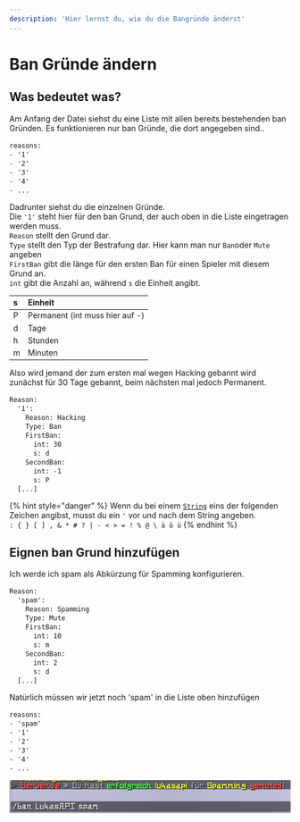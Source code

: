 ```yaml
---
description: 'Hier lernst du, wie du die Bangründe änderst'
---
```


# Ban Gründe ändern

## Was bedeutet was?

Am Anfang der Datei siehst du eine Liste mit allen bereits bestehenden ban Gründen. Es funktionieren nur ban Gründe, die dort angegeben sind..

```text
reasons:
- '1'
- '2'
- '3'
- '4'
- ...
```

Dadrunter siehst du die einzelnen Gründe.  
Die `'1'` steht hier für den ban Grund, der auch oben in die Liste eingetragen werden muss.  
`Reason` stellt den Grund dar.  
`Type` stellt den Typ der Bestrafung dar. Hier kann man nur `Ban`oder `Mute` angeben  
`FirstBan` gibt die länge für den ersten Ban für einen Spieler mit diesem Grund an.  
`int` gibt die Anzahl an, während `s` die Einheit angibt.

| s | Einheit |
| :--- | :--- |
| P | Permanent \(int muss hier auf -\) |
| d | Tage |
| h | Stunden |
| m | Minuten |

Also wird jemand der zum ersten mal wegen Hacking gebannt wird zunächst für 30 Tage gebannt, beim nächsten mal jedoch Permanent.

```text
Reason:
  '1':
    Reason: Hacking
    Type: Ban
    FirstBan:
      int: 30
      s: d
    SecondBan:
      int: -1
      s: P
  [...]
```

{% hint style="danger" %}
Wenn du bei einem [`String`](https://de.wikipedia.org/wiki/Zeichenkette) eins der folgenden Zeichen angibst, musst du ein `'` vor und nach dem String angeben.  
`: { } [ ] , & * # ? | - < > = ! % @ \ ä ö ü`
{% endhint %}

## Eignen ban Grund hinzufügen

Ich werde ich spam als Abkürzung für Spamming konfigurieren.

```text
Reason:
  'spam':
    Reason: Spamming
    Type: Mute
    FirstBan:
      int: 10
      s: m
    SecondBan:
      int: 2
      s: d
  [...]
```

Natürlich müssen wir jetzt noch 'spam' in die Liste oben hinzufügen

```text
reasons:
- 'spam'
- '1'
- '2'
- '3'
- '4'
- ...
```

![](../.gitbook/assets/13hut50.png)


